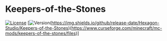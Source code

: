# Keepers-of-the-Stones
[![License](https://img.shields.io/badge/License-GPLv3-blue.svg?style=flat-square)](https://github.com/MagicalAlexey/Keepers-of-the-Stones/blob/main/LICENSE)
[![Version](https://img.shields.io/github/v/release/Hexagon-Studio/Keepers-of-the-Stones?label=version)(https://img.shields.io/github/release-date/Hexagon-Studio/Keepers-of-the-Stones)(https://www.curseforge.com/minecraft/mc-mods/keepers-of-the-stones/files)]